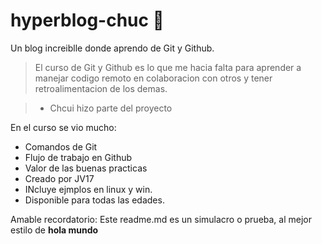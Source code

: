# hyperblog-chuc 🧡 
Un blog increiblle donde aprendo de  Git y Github.
>El curso de Git y Github es lo que me hacia falta para aprender a manejar codigo remoto en colaboracion con otros y tener retroalimentacion de los demas.

> - Chcui hizo parte del proyecto

En el curso se vio mucho:
* Comandos de Git
* Flujo de trabajo en Github
* Valor de las buenas practicas
* Creado por JV17
* INcluye ejmplos en linux y win.
* Disponible para todas las edades.

Amable recordatorio: Este readme.md es un simulacro o prueba, al mejor estilo de **hola mundo**